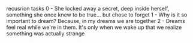 recusrion tasks
0 - She locked away a secret, deep inside herself, something she once knew to be true... but chose to forget
1 - Why is it so important to dream? Because, in my dreams we are together
2 - Dreams feel real while we're in them. It's only when we wake up that we realize something was actually strange
